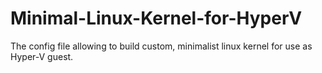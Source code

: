 # Minimal-Linux-Kernel-for-HyperV
The config file allowing to build custom, minimalist linux kernel for use as Hyper-V guest.
